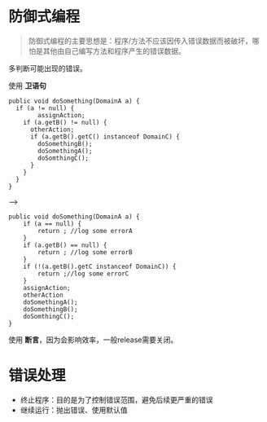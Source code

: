 # 防御式编程

> 防御式编程的主要思想是：程序/方法不应该因传入错误数据而被破坏，哪怕是其他由自己编写方法和程序产生的错误数据。

多判断可能出现的错误。

使用 **卫语句**

```
public void doSomething(DomainA a) {
  if (a != null) {
        assignAction;
    if (a.getB() != null) {
      otherAction;
      if (a.getB().getC() instanceof DomainC) {
        doSomethingB();
        doSomethingA();
        doSomthingC();
      }
    }
  }
}
```

-->

```
public void doSomething(DomainA a) {
    if (a == null) {
        return ; //log some errorA
    }
    if (a.getB() == null) {
        return ; //log some errorB
    }
    if (!(a.getB().getC instanceof DomainC)) {
        return ;//log some errorC
    }
    assignAction;
    otherAction
    doSomethingA();
    doSomethingB();
    doSomthingC();
}
```

使用 **断言**，因为会影响效率，一般release需要关闭。

# 错误处理

- 终止程序：目的是为了控制错误范围，避免后续更严重的错误
- 继续运行：抛出错误、使用默认值
